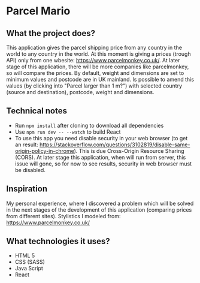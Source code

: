 # Parcel Mario

## What the project does?

This application gives the parcel shipping price from any country in the world to any country in the world. At this moment is giving a prices (trough API) only from one wbesite: https://www.parcelmonkey.co.uk/. At later stage of this application, there will be more companies like parcelmonkey, so will compare the prices.
By default, weight and dimensions are set to minimum values and postcode are in UK mainland. Is possible to amend this values (by clicking into "Parcel larger than 1 m?") with selected country (source and destination), postcode, weight and dimensions.

## Technical notes

* Run `npm install` after cloning to download all dependencies
* Use `npm run dev -- --watch` to build React
* To use this app you need disable security in your web browser (to get an result: https://stackoverflow.com/questions/3102819/disable-same-origin-policy-in-chrome). This is due Cross-Origin Resource Sharing (CORS). At later stage this application, when will run from server, this issue will gone, so for now to see results, security in web browser must be disabled.

## Inspiration

My personal experience, where I discovered a problem which will be solved in the next stages of the development of this application (comparing prices from different sites). Stylistics I modeled from: https://www.parcelmonkey.co.uk/

## What technologies it uses?

* HTML 5
* CSS (SASS)
* Java Script
* React
